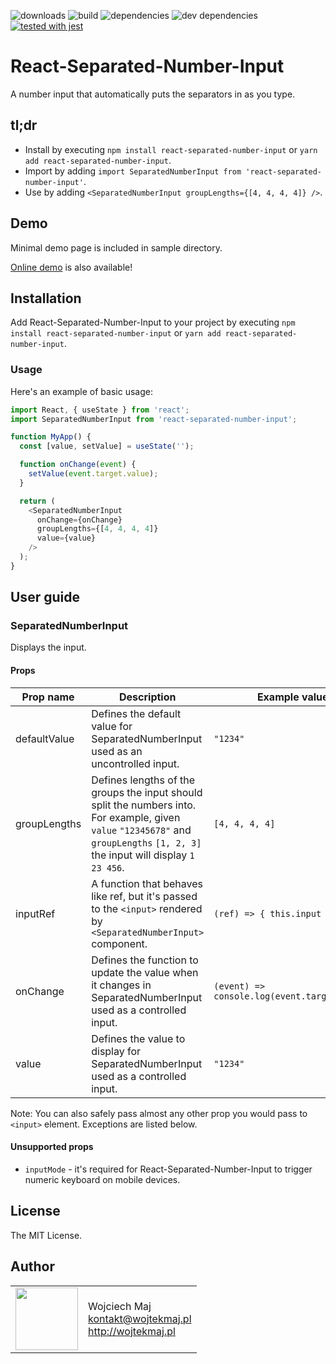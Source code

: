 ![downloads](https://img.shields.io/npm/dt/react-separated-number-input.svg) ![build](https://img.shields.io/travis/wojtekmaj/react-separated-number-input/master.svg) ![dependencies](https://img.shields.io/david/wojtekmaj/react-separated-number-input.svg
) ![dev dependencies](https://img.shields.io/david/dev/wojtekmaj/react-separated-number-input.svg
) [![tested with jest](https://img.shields.io/badge/tested_with-jest-99424f.svg)](https://github.com/facebook/jest)

# React-Separated-Number-Input

A number input that automatically puts the separators in as you type.

## tl;dr
* Install by executing `npm install react-separated-number-input` or `yarn add react-separated-number-input`.
* Import by adding `import SeparatedNumberInput from 'react-separated-number-input'`.
* Use by adding `<SeparatedNumberInput groupLengths={[4, 4, 4, 4]} />`.

## Demo

Minimal demo page is included in sample directory.

[Online demo](http://projects.wojtekmaj.pl/react-separated-number-input/) is also available!

## Installation

Add React-Separated-Number-Input to your project by executing `npm install react-separated-number-input` or `yarn add react-separated-number-input`.

### Usage

Here's an example of basic usage:

```js
import React, { useState } from 'react';
import SeparatedNumberInput from 'react-separated-number-input';

function MyApp() {
  const [value, setValue] = useState('');

  function onChange(event) {
    setValue(event.target.value);
  }

  return (
    <SeparatedNumberInput
      onChange={onChange}
      groupLengths={[4, 4, 4, 4]}
      value={value}
    />
  );
}
```

## User guide

### SeparatedNumberInput

Displays the input.

#### Props

|Prop name|Description|Example values|
|----|----|----|
|defaultValue|Defines the default value for SeparatedNumberInput used as an uncontrolled input.|`"1234"`|
|groupLengths|Defines lengths of the groups the input should split the numbers into. For example, given `value` `"12345678"` and `groupLengths` `[1, 2, 3]` the input will display `1 23 456`.|`[4, 4, 4, 4]`|
|inputRef|A function that behaves like ref, but it's passed to the `<input>` rendered by `<SeparatedNumberInput>` component.|`(ref) => { this.input = ref; }`|
|onChange|Defines the function to update the value when it changes in SeparatedNumberInput used as a controlled input.|`(event) => console.log(event.target.value);`|
|value|Defines the value to display for SeparatedNumberInput used as a controlled input.|`"1234"`

Note: You can also safely pass almost any other prop you would pass to `<input>` element. Exceptions are listed below.

#### Unsupported props

* `inputMode` - it's required for React-Separated-Number-Input to trigger numeric keyboard on mobile devices.

## License

The MIT License.

## Author

<table>
  <tr>
    <td>
      <img src="https://github.com/wojtekmaj.png?s=100" width="100">
    </td>
    <td>
      Wojciech Maj<br />
      <a href="mailto:kontakt@wojtekmaj.pl">kontakt@wojtekmaj.pl</a><br />
      <a href="http://wojtekmaj.pl">http://wojtekmaj.pl</a>
    </td>
  </tr>
</table>
